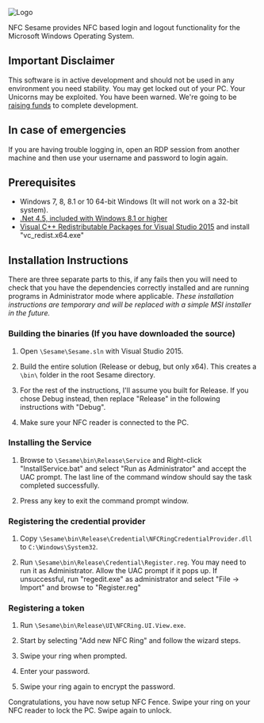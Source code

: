 ![Logo](https://raw.githubusercontent.com/mclear/Sesame/blob/master/UI/NFCRing.UI.View/Icon.png)

NFC Sesame provides NFC based login and logout functionality for the Microsoft Windows Operating System.  

## Important Disclaimer
This software is in active development and should not be used in any environment you need stability.  You may get locked out of your PC.  Your Unicorns may be exploited.  You have been warned.  We're going to be [raising funds](https://www.kickstarter.com/projects/mclear/526261309?token=201aa2e8) to complete development.

## In case of emergencies

If you are having trouble logging in, open an RDP session from another machine and then use your username and password to login again.

## Prerequisites
* Windows 7, 8, 8.1 or 10 64-bit Windows (It will not work on a 32-bit system).
* [.Net 4.5, included with Windows 8.1 or higher](https://www.microsoft.com/en-au/download/details.aspx?id=40779)
* [Visual C++ Redistributable Packages for Visual Studio 2015](https://www.microsoft.com/en-au/download/details.aspx?id=48145) and install "vc_redist.x64.exe"

## Installation Instructions

There are three separate parts to this, if any fails then you will need to check that you have the dependencies correctly installed and are running programs in Administrator mode where applicable.  *These installation instructions are temporary and will be replaced with a simple MSI installer in the future.*

### Building the binaries (If you have downloaded the source)

1. Open ``\Sesame\Sesame.sln`` with Visual Studio 2015.

1. Build the entire solution (Release or debug, but only x64). This creates a ``\bin\`` folder in the root Sesame directory.

1. For the rest of the instructions, I'll assume you built for Release. If you chose Debug instead, then replace "Release" in the following instructions with "Debug".

1. Make sure your NFC reader is connected to the PC.


### Installing the Service

1. Browse to ``\Sesame\bin\Release\Service`` and Right-click "InstallService.bat" and select "Run as Administrator" and accept the UAC prompt. The last line of the command window should say the task completed successfully. 

1. Press any key to exit the command prompt window.


### Registering the credential provider

1. Copy ``\Sesame\bin\Release\Credential\NFCRingCredentialProvider.dll`` to ``C:\Windows\System32``.

1. Run ``\Sesame\bin\Release\Credential\Register.reg``. You may need to run it as Administrator. Allow the UAC prompt if it pops up. If unsuccessful, run "regedit.exe" as administrator and select "File -> Import" and browse to "Register.reg"


### Registering a token

1. Run ``\Sesame\bin\Release\UI\NFCRing.UI.View.exe``.

1. Start by selecting "Add new NFC Ring" and follow the wizard steps.

1. Swipe your ring when prompted.

1. Enter your password.

1. Swipe your ring again to encrypt the password.



Congratulations, you have now setup NFC Fence. Swipe your ring on your NFC reader to lock the PC. Swipe again to unlock.


